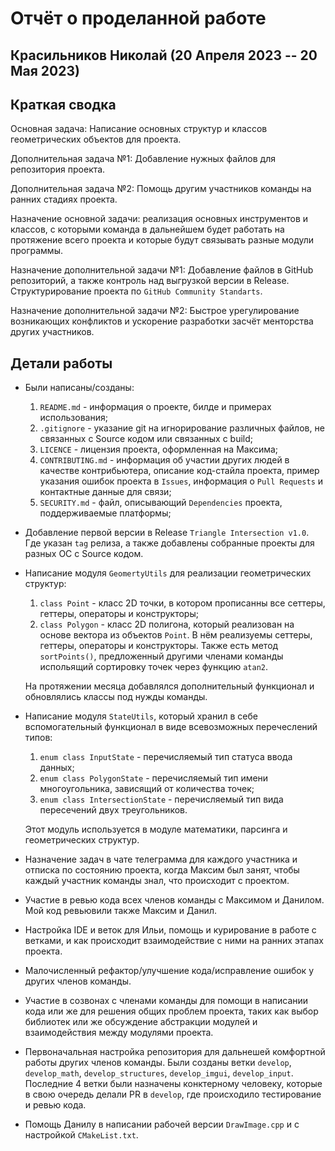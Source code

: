 # Отчёт о проделанной работе
## Красильников Николай (20 Апреля 2023 -- 20 Мая 2023)

## Краткая сводка
Основная задача: Написание основных структур и классов геометрических объектов для проекта.

Дополнительная задача №1: Добавление нужных файлов для репозитория проекта.

Дополнительная задача №2: Помощь другим участников команды на ранних стадиях проекта.

Назначение основной задачи: реализация основных инструментов и классов, с которыми команда в дальнейшем будет работать на протяжение всего проекта и которые будут связывать разные модули программы.

Назначение дополнительной задачи №1: Добавление файлов в GitHub репозиторий, а также контроль над выгрузкой версии в Release. Структурирование проекта по ```GitHub Community Standarts```.

Назначение дополнительной задачи №2: Быстрое урегулирование возникающих конфликтов и ускорение разработки засчëт менторства других участников.

## Детали работы
- Были написаны/созданы:
  1) ```README.md``` - информация о проекте, билде и примерах использования;
  2) ```.gitignore``` - указание git на игнорирование различных файлов, не связанных с Source кодом или связанных с build;
  3) ```LICENCE``` - лицензия проекта, оформленная на Максима;
  4) ```CONTRIBUTING.md``` - информация об участии других людей в качестве контрибьютера, описание код-стайла проекта, пример указания ошибок проекта в ```Issues```, информация о ```Pull Requests``` и контактные данные для связи;
  5) ```SECURITY.md``` - файл, описывающий ```Dependencies``` проекта, поддерживаемые платформы;

- Добавление первой версии в Release ```Triangle Intersection v1.0```. Где указан ```tag``` релиза, а также добавлены собранные проекты для разных ОС с Source кодом.

- Написание модуля ```GeomertyUtils``` для реализации геометрических структур:
  1) ```class Point``` - класс 2D точки, в котором прописанны все сеттеры, геттеры, операторы и конструкторы;
  2) ```class Polygon``` - класс 2D полигона, который реализован на основе вектора из объектов ```Point```. В нём реализуемы сеттеры, геттеры, операторы и конструкторы. Также есть метод ```sortPoints()```, предложенный другими членами команды испольящий сортировку точек через функцию ```atan2```.

  На протяжении месяца добавлялся дополнительный функционал и обновлялись классы под нужды команды.

- Написание модуля ```StateUtils```, который хранил в себе вспомогательный функционал в виде всевозможных
перечеслений типов:
  1) ```enum class InputState``` - перечисляемый тип статуса ввода данных;
  2) ```enum class PolygonState``` - перечисляемый тип имени многоугольника, зависящий от количества точек;
  3) ```enum class IntersectionState``` - перечисляемый тип вида пересечений двух треугольников.
  
  Этот модуль используется в модуле математики, парсинга и геометрических структур.

- Назначение задач в чате телеграмма для каждого участника и отписка по состоянию проекта, когда Максим был занят, чтобы каждый участник команды знал, что происходит с проектом.

- Участие в ревью кода всех членов команды с Максимом и Данилом. Мой код ревьювили также Максим и Данил.

- Настройка IDE и веток для Ильи, помощь и курирование в работе с ветками, и как происходит взаимодействие с ними на ранних этапах проекта.

- Малочисленный рефактор/улучшение кода/исправление ошибок у других членов команды.

- Участие в созвонах с членами команды для помощи в написании кода или же для решения общих проблем проекта, таких как выбор библиотек или же обсуждение абстракции модулей и взаимодействия между модулями проекта.

- Первоначальная настройка репозитория для дальнешей комфортной работы других членов команды. Были созданы ветки ```develop```, ```develop_math```, ```develop_structures```, ```develop_imgui```, ```develop_input```. Последние 4 ветки были назначены конктерному человеку, которые в свою очередь делали PR в ```develop```, где происходило тестирование и ревью кода. 

- Помощь Данилу в написании рабочей версии ```DrawImage.cpp``` и с настройкой ```CMakeList.txt```.
